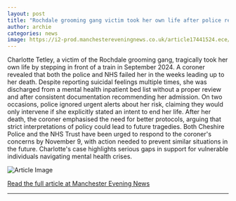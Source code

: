```yaml
---
layout: post
title: "Rochdale grooming gang victim took her own life after police refused to help"
author: archie
categories: news
image: https://i2-prod.manchestereveningnews.co.uk/article17441524.ece/ALTERNATES/s1200/0_JS104398641.jpg
---
```

Charlotte Tetley, a victim of the Rochdale grooming gang, tragically took her own life by stepping in front of a train in September 2024. A coroner revealed that both the police and NHS failed her in the weeks leading up to her death. Despite reporting suicidal feelings multiple times, she was discharged from a mental health inpatient bed list without a proper review and after consistent documentation recommending her admission. On two occasions, police ignored urgent alerts about her risk, claiming they would only intervene if she explicitly stated an intent to end her life. After her death, the coroner emphasised the need for better protocols, arguing that strict interpretations of policy could lead to future tragedies. Both Cheshire Police and the NHS Trust have been urged to respond to the coroner's concerns by November 9, with action needed to prevent similar situations in the future. Charlotte's case highlights serious gaps in support for vulnerable individuals navigating mental health crises.

![Article Image](https://i2-prod.manchestereveningnews.co.uk/article17441524.ece/ALTERNATES/s1200/0_JS104398641.jpg)

[Read the full article at Manchester Evening News](https://www.manchestereveningnews.co.uk/news/greater-manchester-news/rochdale-grooming-gang-victim-took-32561024)

---
